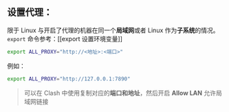 ## 设置代理：

限于 Linux 与开启了代理的机器在同一个**局域网**或者 Linux 作为**子系统**的情况。
`export` 命令参考：[[export 设置环境变量]]

```bash
export ALL_PROXY="http://<地址>:<端口>"
```

例如：

```bash
export ALL_PROXY="http://127.0.0.1:7890"
```

> 可以在 Clash 中使用复制对应的**端口和地址**，然后开启 **Allow LAN** 允许局域网链接

